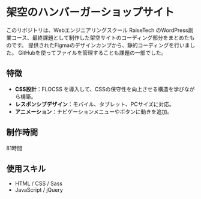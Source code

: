 #  架空のハンバーガーショップサイト
このリポジトリは、Webエンジニアリングスクール RaiseTech のWordPress副業コース、最終課題として制作した架空サイトのコーディング部分をまとめたものです。 
提供されたFigmaのデザインカンプから、静的コーディングを行いました。
GitHubを使ってファイルを管理することも課題の一部でした。

## 特徴
* **CSS設計**：FLOCSS を導入して、CSSの保守性を向上させる構造を学びながら構築。
* **レスポンシブデザイン**：モバイル、タブレット、PCサイズに対応。
* **アニメーション**：ナビゲーションメニューやボタンに動きを追加。

## 制作時間
81時間

## 使用スキル
* HTML / CSS / Sass
* JavaScript / jQuery
